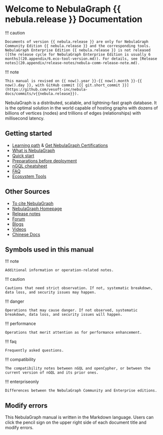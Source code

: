 # Welcome to NebulaGraph {{ nebula.release }} Documentation

!!! caution

    Documents of version {{ nebula.release }} are only for NebulaGraph Community Edition {{ nebula.release }} and the corresponding tools. NebulaGraph Enterprise Edition {{ nebula.release }} is not released ([the release cycle for NebulaGraph Enterprise Edition is usually 6 months](20.appendix/6.eco-tool-version.md)). For details, see [Release notes](20.appendix/release-notes/nebula-comm-release-note.md).


!!! note

    This manual is revised on {{ now().year }}-{{ now().month }}-{{ now().day }}, with GitHub commit [{{ git.short_commit }}](https://github.com/vesoft-inc/nebula-docs/commits/v{{nebula.release}}).

NebulaGraph is a distributed, scalable, and lightning-fast graph database. It is the optimal solution in the world capable of hosting graphs with dozens of billions of vertices (nodes) and trillions of edges (relationships) with millisecond latency.

## Getting started

* [Learning path](20.appendix/learning-path.md) & [Get NebulaGraph Certifications](https://academic.nebula-graph.io/?lang=EN_US)
* [What is NebulaGraph](1.introduction/1.what-is-nebula-graph.md)
* [Quick start](2.quick-start/1.quick-start-workflow.md)
* [Preparations before deployment](4.deployment-and-installation/1.resource-preparations.md)
* [nGQL cheatsheet](2.quick-start/6.cheatsheet-for-ngql.md)
* [FAQ](20.appendix/0.FAQ.md)
* [Ecosystem Tools](20.appendix/6.eco-tool-version.md)
  
## Other Sources

- [To cite NebulaGraph](https://arxiv.org/abs/2206.07278)
- [NebulaGraph Homepage](https://nebula-graph.io/)
- [Release notes](20.appendix/release-notes/nebula-comm-release-note.md)
- [Forum](https://discuss.nebula-graph.io/)
- [Blogs](https://nebula-graph.io/posts/)
- [Videos](https://www.youtube.com/channel/UC73V8q795eSEMxDX4Pvdwmw)
- [Chinese Docs](https://docs.nebula-graph.com.cn/)

## Symbols used in this manual

<!-- 
This manual has over 40 cautions.
This manual has over 30 dangers.
This manual has over 80 compatibilities and corresponding tips.
-->

!!! note

    Additional information or operation-related notes.

!!! caution

    Cautions that need strict observation. If not, systematic breakdown, data loss, and security issues may happen.

!!! danger

    Operations that may cause danger. If not observed, systematic breakdown, data loss, and security issues will happen.

!!! performance

    Operations that merit attention as for performance enhancement.

!!! faq

    Frequently asked questions.

!!! compatibility

    The compatibility notes between nGQL and openCypher, or between the current version of nGQL and its prior ones. 

!!! enterpriseonly

    Differences between the NebulaGraph Community and Enterprise editions.

## Modify errors
 
This NebulaGraph manual is written in the Markdown language. Users can click the pencil sign on the upper right side of each document title and modify errors.

